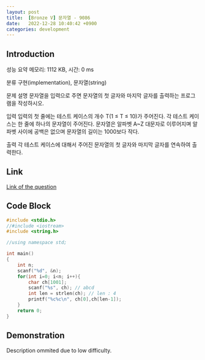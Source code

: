 ```yaml
---
layout: post
title:  [Bronze V] 문자열 - 9086
date:   2022-12-28 10:40:42 +0900
categories: development
---
```


## Introduction

성능 요약
메모리: 1112 KB, 시간: 0 ms

분류
구현(implementation), 문자열(string)

문제 설명
문자열을 입력으로 주면 문자열의 첫 글자와 마지막 글자를 출력하는 프로그램을 작성하시오.

입력
입력의 첫 줄에는 테스트 케이스의 개수 T(1 ≤ T ≤ 10)가 주어진다. 각 테스트 케이스는 한 줄에 하나의 문자열이 주어진다. 문자열은 알파벳 A~Z 대문자로 이루어지며 알파벳 사이에 공백은 없으며 문자열의 길이는 1000보다 작다.

출력
각 테스트 케이스에 대해서 주어진 문자열의 첫 글자와 마지막 글자를 연속하여 출력한다.

## Link

[Link of the question](https://www.acmicpc.net/problem/9086)

## Code Block

```c
#include <stdio.h>
//#include <iostream>
#include <string.h>

//using namespace std;

int main()
{
    int n;
    scanf("%d", &n);
    for(int i=0; i<n; i++){
        char ch[1001];
        scanf("%s", ch); // abcd
        int len = strlen(ch); // len : 4
        printf("%c%c\n", ch[0],ch[len-1]);
    }
    return 0;
}
```

## Demonstration

Description ommited due to low difficulty.
